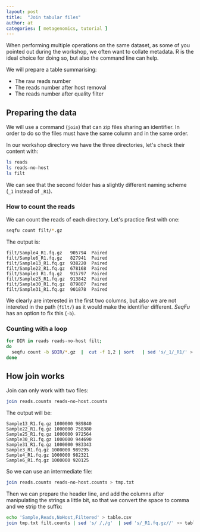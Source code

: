 ```yaml
---
layout: post
title:  "Join tabular files"
author: at
categories: [ metagenomics, tutorial ]
---
```


When performing multiple operations on the same dataset, as some of you pointed out 
during the workshop, we often want to collate metadata.
R is the ideal choice for doing so, but also the command line can help.

We will prepare a table summarising:
* The raw reads number
* The reads number after host removal
* The reads number after quality filter


## Preparing the data

We will use a command (`join`) that can zip files sharing an identifier. In order
to do so the files must have the same column and in the same order.

In our workshop directory we have the three directories, let's check their content with:

```bash
ls reads
ls reads-no-host
ls filt
```

We can see that the second folder has a slightly different naming scheme (`_1` instead of `_R1`).

### How to count the reads

We can count the reads of each directory. Let's practice first with one:

```bash
seqfu count filt/*.gz
```

The output is:
```
filt/Sample4_R1.fq.gz   905794  Paired
filt/Sample6_R1.fq.gz   827941  Paired
filt/Sample13_R1.fq.gz  938220  Paired
filt/Sample22_R1.fq.gz  678168  Paired
filt/Sample3_R1.fq.gz   915797  Paired
filt/Sample25_R1.fq.gz  913842  Paired
filt/Sample30_R1.fq.gz  879807  Paired
filt/Sample31_R1.fq.gz  901878  Paired
```

We clearly are interested in the first two columns, but also we are not intereted in the path (`filt/`) as it would 
make the identifier different. _SeqFu_ has an option to fix this (`-b`).

### Counting with a loop

```bash
for DIR in reads reads-no-host filt;
do
  seqfu count -b $DIR/*.gz  |  cut -f 1,2 | sort   | sed 's/_1/_R1/' > ${DIR}.counts
done
```

## How join works

Join can only work with two files:

```bash
join reads.counts reads-no-host.counts
```

The output will be:
```
Sample13_R1.fq.gz 1000000 989840
Sample22_R1.fq.gz 1000000 758380
Sample25_R1.fq.gz 1000000 972564
Sample30_R1.fq.gz 1000000 944690
Sample31_R1.fq.gz 1000000 983343
Sample3_R1.fq.gz 1000000 989295
Sample4_R1.fq.gz 1000000 982321
Sample6_R1.fq.gz 1000000 920125
```

So we can use an intermediate file:

```bash
join reads.counts reads-no-host.counts > tmp.txt
```

Then we can prepare the header line, and add the columns after manipulating the strings a little bit,
so that we convert the space to comma and we strip the suffix:

```bash
echo 'Sample,Reads,NoHost,Filtered' > table.csv
join tmp.txt filt.counts | sed 's/ /,/g'  | sed 's/_R1.fq.gz//' >> table.csv
```
